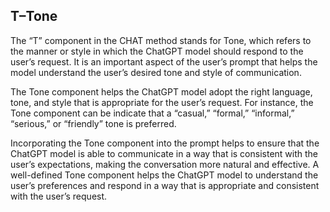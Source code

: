 ## T–Tone

The “T” component in the CHAT method stands for Tone, which refers to the manner or style in which the ChatGPT model should respond to the user’s request. It is an important aspect of the user’s prompt that helps the model understand the user’s desired tone and style of communication.

The Tone component helps the ChatGPT model adopt the right language, tone, and style that is appropriate for the user’s request. For instance, the Tone component can be indicate that a “casual,” “formal,” “informal,” “serious,” or “friendly” tone is preferred.

Incorporating the Tone component into the prompt helps to ensure that the ChatGPT model is able to communicate in a way that is consistent with the user’s expectations, making the conversation more natural and effective. A well-defined Tone component helps the ChatGPT model to understand the user’s preferences and respond in a way that is appropriate and consistent with the user’s request.